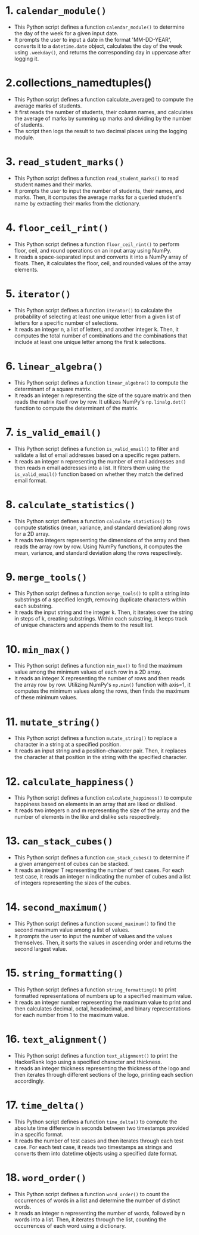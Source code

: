 
# **1. `calendar_module()`**

- This Python script defines a function `calendar_module()` to determine the day of the week for a given input date.
- It prompts the user to input a date in the format 'MM-DD-YEAR', converts it to a `datetime.date` object, calculates the day of the week using `.weekday()`, and returns the corresponding day in uppercase after logging it.

# ****2.collections_namedtuples()****

* This Python script defines a function calculate_average() to compute the average marks of students. 
* It first reads the number of students, their column names, and calculates the average of marks by summing up marks and dividing by the number of students. 
* The script then logs the result to two decimal places using the logging module.

# **3. `read_student_marks()`**

- This Python script defines a function `read_student_marks()` to read student names and their marks.
- It prompts the user to input the number of students, their names, and marks. Then, it computes the average marks for a queried student's name by extracting their marks from the dictionary.

# **4. `floor_ceil_rint()`**

- This Python script defines a function `floor_ceil_rint()` to perform floor, ceil, and round operations on an input array using NumPy.
- It reads a space-separated input and converts it into a NumPy array of floats. Then, it calculates the floor, ceil, and rounded values of the array elements.

# **5. `iterator()`**

- This Python script defines a function `iterator()` to calculate the probability of selecting at least one unique letter from a given list of letters for a specific number of selections.
- It reads an integer n, a list of letters, and another integer k. Then, it computes the total number of combinations and the combinations that include at least one unique letter among the first k selections.

# **6. `linear_algebra()`**

- This Python script defines a function `linear_algebra()` to compute the determinant of a square matrix.
- It reads an integer n representing the size of the square matrix and then reads the matrix itself row by row. It utilizes NumPy's `np.linalg.det()` function to compute the determinant of the matrix.

# **7. `is_valid_email()`**

- This Python script defines a function `is_valid_email()` to filter and validate a list of email addresses based on a specific regex pattern.
- It reads an integer n representing the number of email addresses and then reads n email addresses into a list. It filters them using the `is_valid_email()` function based on whether they match the defined email format.

# **8. `calculate_statistics()`**

- This Python script defines a function `calculate_statistics()` to compute statistics (mean, variance, and standard deviation) along rows for a 2D array.
- It reads two integers representing the dimensions of the array and then reads the array row by row. Using NumPy functions, it computes the mean, variance, and standard deviation along the rows respectively.

# **9. `merge_tools()`**

- This Python script defines a function `merge_tools()` to split a string into substrings of a specified length, removing duplicate characters within each substring.
- It reads the input string and the integer k. Then, it iterates over the string in steps of k, creating substrings. Within each substring, it keeps track of unique characters and appends them to the result list.

# **10. `min_max()`**

- This Python script defines a function `min_max()` to find the maximum value among the minimum values of each row in a 2D array.
- It reads an integer X representing the number of rows and then reads the array row by row. Utilizing NumPy's `np.min()` function with axis=1, it computes the minimum values along the rows, then finds the maximum of these minimum values.

# **11. `mutate_string()`**

- This Python script defines a function `mutate_string()` to replace a character in a string at a specified position.
- It reads an input string and a position-character pair. Then, it replaces the character at that position in the string with the specified character.

# **12. `calculate_happiness()`**

- This Python script defines a function `calculate_happiness()` to compute happiness based on elements in an array that are liked or disliked.
- It reads two integers n and m representing the size of the array and the number of elements in the like and dislike sets respectively.

# **13. `can_stack_cubes()`**

- This Python script defines a function `can_stack_cubes()` to determine if a given arrangement of cubes can be stacked.
- It reads an integer T representing the number of test cases. For each test case, it reads an integer n indicating the number of cubes and a list of integers representing the sizes of the cubes.

# **14. `second_maximum()`**

- This Python script defines a function `second_maximum()` to find the second maximum value among a list of values.
- It prompts the user to input the number of values and the values themselves. Then, it sorts the values in ascending order and returns the second largest value.

# **15. `string_formatting()`**

- This Python script defines a function `string_formatting()` to print formatted representations of numbers up to a specified maximum value.
- It reads an integer number representing the maximum value to print and then calculates decimal, octal, hexadecimal, and binary representations for each number from 1 to the maximum value.

# **16. `text_alignment()`**

- This Python script defines a function `text_alignment()` to print the HackerRank logo using a specified character and thickness.
- It reads an integer thickness representing the thickness of the logo and then iterates through different sections of the logo, printing each section accordingly.

# **17. `time_delta()`**

- This Python script defines a function `time_delta()` to compute the absolute time difference in seconds between two timestamps provided in a specific format.
- It reads the number of test cases and then iterates through each test case. For each test case, it reads two timestamps as strings and converts them into datetime objects using a specified date format.

# **18. `word_order()`**

- This Python script defines a function `word_order()` to count the occurrences of words in a list and determine the number of distinct words.
- It reads an integer n representing the number of words, followed by n words into a list. Then, it iterates through the list, counting the occurrences of each word using a dictionary.

